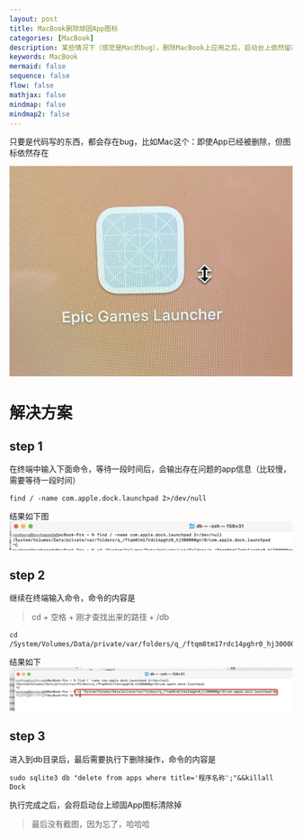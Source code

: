 ```yaml
---
layout: post
title: MacBook删除顽固App图标
categories: [MacBook]
description: 某些情况下（感觉是Mac的bug），删除MacBook上应用之后，启动台上依然留存着App的图标，牛皮癣一样
keywords: MacBook
mermaid: false
sequence: false
flow: false
mathjax: false
mindmap: false
mindmap2: false
---
```


只要是代码写的东西，都会存在bug，比如Mac这个：即使App已经被删除，但图标依然存在

![顽固App图标](/images/blog/20230516/wanguapptubiao.jpg)

# 解决方案
## step 1

在终端中输入下面命令，等待一段时间后，会输出存在问题的app信息（比较慢，需要等待一段时间）
```shell
find / -name com.apple.dock.launchpad 2>/dev/null
```

结果如下图
![查找结果](/images/blog/20230516/finderrorapp.jpg)

## step 2

继续在终端输入命令，命令的内容是
> cd + 空格 + 刚才查找出来的路径 + /db

```shell
cd /System/Volumes/Data/private/var/folders/q_/ftqm8tm17rdc14pghr0_hj300000gn/0/com.apple.dock.launchpad/db
```

结果如下
![](/images/blog/20230516/cderrordb.jpg)

## step 3

进入到db目录后，最后需要执行下删除操作，命令的内容是
```shell
sudo sqlite3 db "delete from apps where title='程序名称';"&&killall Dock
```

执行完成之后，会将启动台上顽固App图标清除掉

> 最后没有截图，因为忘了，哈哈哈
